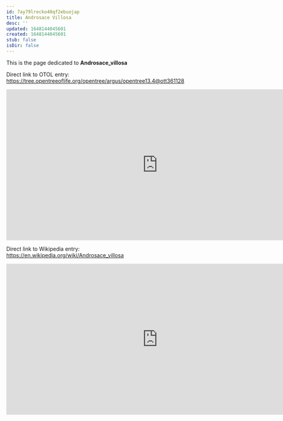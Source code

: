 ```yaml
---
id: 7ay79lrecko40qf2ebuojap
title: Androsace Villosa
desc: ''
updated: 1648144045601
created: 1648144045601
stub: false
isDir: false
---
```

This is the page dedicated to **Androsace_villosa**


Direct link to OTOL entry: https://tree.opentreeoflife.org/opentree/argus/opentree13.4@ott361128



<html>
    <body>
    <iframe src="https://tree.opentreeoflife.org/opentree/argus/opentree13.4@ott361128"
    width="800" height="400" frameborder="0" allowfullscreen> </iframe>
    </body>
</html>
    


Direct link to Wikipedia entry: https://en.wikipedia.org/wiki/Androsace_villosa



<html>
    <body>
    <iframe src="https://en.wikipedia.org/wiki/Androsace_villosa"
    width="800" height="400" frameborder="0" allowfullscreen> </iframe>
    </body>
</html>
    
